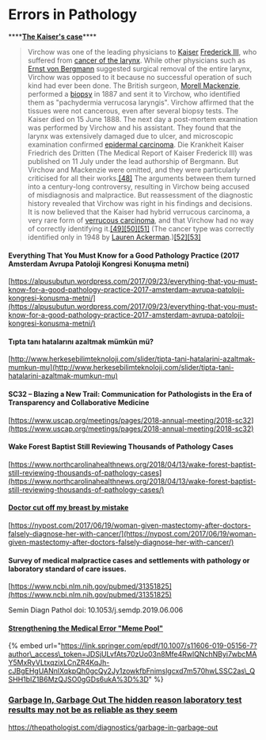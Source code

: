 # Errors in Pathology

\*\*\*\*[**The Kaiser's case**](https://en.wikipedia.org/wiki/Rudolf_Virchow#The_Kaiser's_case)\*\*\*\*

> Virchow was one of the leading physicians to [Kaiser](https://en.wikipedia.org/wiki/Kaiser) [Frederick III](https://en.wikipedia.org/wiki/Frederick_III,_German_Emperor), who suffered from [cancer of the larynx](https://en.wikipedia.org/wiki/Laryngeal_cancer). While other physicians such as [Ernst von Bergmann](https://en.wikipedia.org/wiki/Ernst_von_Bergmann) suggested surgical removal of the entire larynx, Virchow was opposed to it because no successful operation of such kind had ever been done. The British surgeon, [Morell Mackenzie](https://en.wikipedia.org/wiki/Morell_Mackenzie), performed a [biopsy](https://en.wikipedia.org/wiki/Biopsy) in 1887 and sent it to Virchow, who identified them as "pachydermia verrucosa laryngis". Virchow affirmed that the tissues were not cancerous, even after several biopsy tests. The Kaiser died on 15 June 1888. The next day a post-mortem examination was performed by Virchow and his assistant. They found that the larynx was extensively damaged due to ulcer, and microscopic examination confirmed [epidermal carcinoma](https://en.wikipedia.org/wiki/Carcinoma). Die Krankheit Kaiser Friedrich des Dritten \(The Medical Report of Kaiser Frederick III\) was published on 11 July under the lead authorship of Bergmann. But Virchow and Mackenzie were omitted, and they were particularly criticised for all their works.[\[48\]](https://en.wikipedia.org/wiki/Rudolf_Virchow#cite_note-48) The arguments between them turned into a century-long controversy, resulting in Virchow being accused of misdiagnosis and malpractice. But reassessment of the diagnostic history revealed that Virchow was right in his findings and decisions. It is now believed that the Kaiser had hybrid verrucous carcinoma, a very rare form of [verrucous carcinoma](https://en.wikipedia.org/wiki/Verrucous_carcinoma), and that Virchow had no way of correctly identifying it.[\[49\]](https://en.wikipedia.org/wiki/Rudolf_Virchow#cite_note-49)[\[50\]](https://en.wikipedia.org/wiki/Rudolf_Virchow#cite_note-50)[\[51\]](https://en.wikipedia.org/wiki/Rudolf_Virchow#cite_note-51) \(The cancer type was correctly identified only in 1948 by [Lauren Ackerman](https://en.wikipedia.org/wiki/Lauren_Ackerman).\)[\[52\]](https://en.wikipedia.org/wiki/Rudolf_Virchow#cite_note-52)[\[53\]](https://en.wikipedia.org/wiki/Rudolf_Virchow#cite_note-53)

#### Everything That You Must Know for a Good Pathology Practice \(2017 Amsterdam Avrupa Patoloji Kongresi Konuşma metni\)

[https://alpusubutun.wordpress.com/2017/09/23/everything-that-you-must-know-for-a-good-pathology-practice-2017-amsterdam-avrupa-patoloji-kongresi-konusma-metni/](https://alpusubutun.wordpress.com/2017/09/23/everything-that-you-must-know-for-a-good-pathology-practice-2017-amsterdam-avrupa-patoloji-kongresi-konusma-metni/)

#### Tıpta tanı hatalarını azaltmak mümkün mü?

[http://www.herkesebilimteknoloji.com/slider/tipta-tani-hatalarini-azaltmak-mumkun-mu](http://www.herkesebilimteknoloji.com/slider/tipta-tani-hatalarini-azaltmak-mumkun-mu)

#### SC32 – Blazing a New Trail: Communication for Pathologists in the Era of Transparency and Collaborative Medicine

[https://www.uscap.org/meetings/pages/2018-annual-meeting/2018-sc32](https://www.uscap.org/meetings/pages/2018-annual-meeting/2018-sc32)

#### Wake Forest Baptist Still Reviewing Thousands of Pathology Cases

[https://www.northcarolinahealthnews.org/2018/04/13/wake-forest-baptist-still-reviewing-thousands-of-pathology-cases](https://www.northcarolinahealthnews.org/2018/04/13/wake-forest-baptist-still-reviewing-thousands-of-pathology-cases/)

#### [Doctor cut off my breast by mistake](https://nypost.com/2017/06/19/woman-given-mastectomy-after-doctors-falsely-diagnose-her-with-cancer/)

[https://nypost.com/2017/06/19/woman-given-mastectomy-after-doctors-falsely-diagnose-her-with-cancer/](https://nypost.com/2017/06/19/woman-given-mastectomy-after-doctors-falsely-diagnose-her-with-cancer/)

#### **S**urvey of medical malpractice cases and settlements with pathology or laboratory standard of care issues.

[https://www.ncbi.nlm.nih.gov/pubmed/31351825](https://www.ncbi.nlm.nih.gov/pubmed/31351825)

Semin Diagn Pathol doi: 10.1053/j.semdp.2019.06.006



#### [Strengthening the Medical Error "Meme Pool"](https://link.springer.com/article/10.1007/s11606-019-05156-7)

{% embed url="https://link.springer.com/epdf/10.1007/s11606-019-05156-7?author\_access\_token=JDSjULvfAts70zUo03n8Mfe4RwlQNchNByi7wbcMAY5MxRyVLtxqzixLCnZR4KqJh-cJBgEHgUANnlXqkpQh0gcQy2Jy1zowkfbFnimslgcxd7m570hwLSSC2as\_QSHH1bIZ1B6MzQJSO0gGDs6ukA%3D%3D" %}


### [Garbage In, Garbage Out The hidden reason laboratory test results may not be as reliable as they seem](https://thepathologist.com/diagnostics/garbage-in-garbage-out)


https://thepathologist.com/diagnostics/garbage-in-garbage-out






